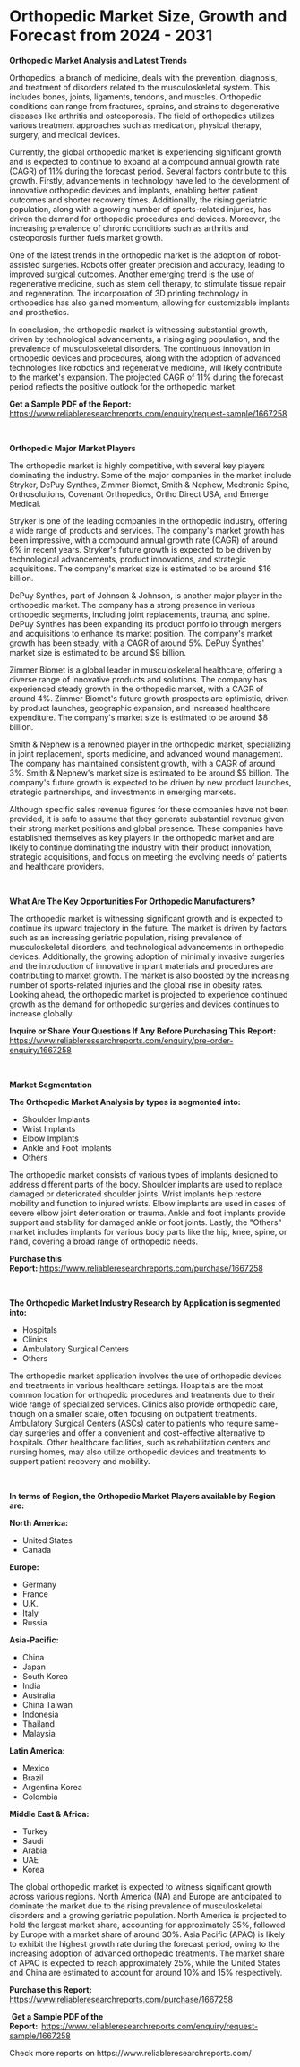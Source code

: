 <p><h1>Orthopedic Market Size, Growth and Forecast from 2024 - 2031</h1></p><p><strong>Orthopedic Market Analysis and Latest Trends</strong></p>
<p><p>Orthopedics, a branch of medicine, deals with the prevention, diagnosis, and treatment of disorders related to the musculoskeletal system. This includes bones, joints, ligaments, tendons, and muscles. Orthopedic conditions can range from fractures, sprains, and strains to degenerative diseases like arthritis and osteoporosis. The field of orthopedics utilizes various treatment approaches such as medication, physical therapy, surgery, and medical devices.</p><p>Currently, the global orthopedic market is experiencing significant growth and is expected to continue to expand at a compound annual growth rate (CAGR) of 11% during the forecast period. Several factors contribute to this growth. Firstly, advancements in technology have led to the development of innovative orthopedic devices and implants, enabling better patient outcomes and shorter recovery times. Additionally, the rising geriatric population, along with a growing number of sports-related injuries, has driven the demand for orthopedic procedures and devices. Moreover, the increasing prevalence of chronic conditions such as arthritis and osteoporosis further fuels market growth.</p><p>One of the latest trends in the orthopedic market is the adoption of robot-assisted surgeries. Robots offer greater precision and accuracy, leading to improved surgical outcomes. Another emerging trend is the use of regenerative medicine, such as stem cell therapy, to stimulate tissue repair and regeneration. The incorporation of 3D printing technology in orthopedics has also gained momentum, allowing for customizable implants and prosthetics.</p><p>In conclusion, the orthopedic market is witnessing substantial growth, driven by technological advancements, a rising aging population, and the prevalence of musculoskeletal disorders. The continuous innovation in orthopedic devices and procedures, along with the adoption of advanced technologies like robotics and regenerative medicine, will likely contribute to the market's expansion. The projected CAGR of 11% during the forecast period reflects the positive outlook for the orthopedic market.</p></p>
<p><strong>Get a Sample PDF of the Report:&nbsp;</strong> <a href="https://www.reliableresearchreports.com/enquiry/request-sample/1667258">https://www.reliableresearchreports.com/enquiry/request-sample/1667258</a></p>
<p>&nbsp;</p>
<p><strong>Orthopedic Major Market Players</strong></p>
<p><p>The orthopedic market is highly competitive, with several key players dominating the industry. Some of the major companies in the market include Stryker, DePuy Synthes, Zimmer Biomet, Smith & Nephew, Medtronic Spine, Orthosolutions, Covenant Orthopedics, Ortho Direct USA, and Emerge Medical.</p><p>Stryker is one of the leading companies in the orthopedic industry, offering a wide range of products and services. The company's market growth has been impressive, with a compound annual growth rate (CAGR) of around 6% in recent years. Stryker's future growth is expected to be driven by technological advancements, product innovations, and strategic acquisitions. The company's market size is estimated to be around $16 billion.</p><p>DePuy Synthes, part of Johnson & Johnson, is another major player in the orthopedic market. The company has a strong presence in various orthopedic segments, including joint replacements, trauma, and spine. DePuy Synthes has been expanding its product portfolio through mergers and acquisitions to enhance its market position. The company's market growth has been steady, with a CAGR of around 5%. DePuy Synthes' market size is estimated to be around $9 billion.</p><p>Zimmer Biomet is a global leader in musculoskeletal healthcare, offering a diverse range of innovative products and solutions. The company has experienced steady growth in the orthopedic market, with a CAGR of around 4%. Zimmer Biomet's future growth prospects are optimistic, driven by product launches, geographic expansion, and increased healthcare expenditure. The company's market size is estimated to be around $8 billion.</p><p>Smith & Nephew is a renowned player in the orthopedic market, specializing in joint replacement, sports medicine, and advanced wound management. The company has maintained consistent growth, with a CAGR of around 3%. Smith & Nephew's market size is estimated to be around $5 billion. The company's future growth is expected to be driven by new product launches, strategic partnerships, and investments in emerging markets.</p><p>Although specific sales revenue figures for these companies have not been provided, it is safe to assume that they generate substantial revenue given their strong market positions and global presence. These companies have established themselves as key players in the orthopedic market and are likely to continue dominating the industry with their product innovation, strategic acquisitions, and focus on meeting the evolving needs of patients and healthcare providers.</p></p>
<p>&nbsp;</p>
<p><strong>What Are The Key Opportunities For Orthopedic Manufacturers?</strong></p>
<p><p>The orthopedic market is witnessing significant growth and is expected to continue its upward trajectory in the future. The market is driven by factors such as an increasing geriatric population, rising prevalence of musculoskeletal disorders, and technological advancements in orthopedic devices. Additionally, the growing adoption of minimally invasive surgeries and the introduction of innovative implant materials and procedures are contributing to market growth. The market is also boosted by the increasing number of sports-related injuries and the global rise in obesity rates. Looking ahead, the orthopedic market is projected to experience continued growth as the demand for orthopedic surgeries and devices continues to increase globally.</p></p>
<p><strong>Inquire or Share Your Questions If Any Before Purchasing This Report:</strong> <a href="https://www.reliableresearchreports.com/enquiry/pre-order-enquiry/1667258">https://www.reliableresearchreports.com/enquiry/pre-order-enquiry/1667258</a></p>
<p>&nbsp;</p>
<p><strong>Market Segmentation</strong></p>
<p><strong>The Orthopedic Market Analysis by types is segmented into:</strong></p>
<p><ul><li>Shoulder Implants</li><li>Wrist Implants</li><li>Elbow Implants</li><li>Ankle and Foot Implants</li><li>Others</li></ul></p>
<p><p>The orthopedic market consists of various types of implants designed to address different parts of the body. Shoulder implants are used to replace damaged or deteriorated shoulder joints. Wrist implants help restore mobility and function to injured wrists. Elbow implants are used in cases of severe elbow joint deterioration or trauma. Ankle and foot implants provide support and stability for damaged ankle or foot joints. Lastly, the "Others" market includes implants for various body parts like the hip, knee, spine, or hand, covering a broad range of orthopedic needs.</p></p>
<p><strong>Purchase this Report:&nbsp;</strong><a href="https://www.reliableresearchreports.com/purchase/1667258">https://www.reliableresearchreports.com/purchase/1667258</a></p>
<p>&nbsp;</p>
<p><strong>The Orthopedic Market Industry Research by Application is segmented into:</strong></p>
<p><ul><li>Hospitals</li><li>Clinics</li><li>Ambulatory Surgical Centers</li><li>Others</li></ul></p>
<p><p>The orthopedic market application involves the use of orthopedic devices and treatments in various healthcare settings. Hospitals are the most common location for orthopedic procedures and treatments due to their wide range of specialized services. Clinics also provide orthopedic care, though on a smaller scale, often focusing on outpatient treatments. Ambulatory Surgical Centers (ASCs) cater to patients who require same-day surgeries and offer a convenient and cost-effective alternative to hospitals. Other healthcare facilities, such as rehabilitation centers and nursing homes, may also utilize orthopedic devices and treatments to support patient recovery and mobility.</p></p>
<p>&nbsp;</p>
<p><strong>In terms of Region, the Orthopedic Market Players available by Region are:</strong></p>
<p>
    <p> <strong> North America: </strong>
        <ul>
            <li>United States</li>
            <li>Canada</li>
        </ul>
        </p> 
    <p> <strong> Europe: </strong>
        <ul>
            <li>Germany</li>
            <li>France</li>
            <li>U.K.</li>
            <li>Italy</li>
            <li>Russia</li>
        </ul>
        </p> 
    <p> <strong> Asia-Pacific: </strong>
        <ul>
            <li>China</li>
            <li>Japan</li>
            <li>South Korea</li>
            <li>India</li>
            <li>Australia</li>
            <li>China Taiwan</li>
            <li>Indonesia</li>
            <li>Thailand</li>
            <li>Malaysia</li>
        </ul>
        </p> 
    <p> <strong> Latin America: </strong>
        <ul>
            <li>Mexico</li>
            <li>Brazil</li>
            <li>Argentina Korea</li>
            <li>Colombia</li>
        </ul>
        </p> 
    <p> <strong> Middle East & Africa: </strong>
        <ul>
            <li>Turkey</li>
            <li>Saudi</li>
            <li>Arabia</li>
            <li>UAE</li>
            <li>Korea</li>
        </ul>
    </p>
    </p>
<p><p>The global orthopedic market is expected to witness significant growth across various regions. North America (NA) and Europe are anticipated to dominate the market due to the rising prevalence of musculoskeletal disorders and a growing geriatric population. North America is projected to hold the largest market share, accounting for approximately 35%, followed by Europe with a market share of around 30%. Asia Pacific (APAC) is likely to exhibit the highest growth rate during the forecast period, owing to the increasing adoption of advanced orthopedic treatments. The market share of APAC is expected to reach approximately 25%, while the United States and China are estimated to account for around 10% and 15% respectively.</p></p>
<p><strong>Purchase this Report: </strong><a href="https://www.reliableresearchreports.com/purchase/1667258">https://www.reliableresearchreports.com/purchase/1667258</a></p>
<p>&nbsp;<strong>Get a Sample PDF of the Report:&nbsp;&nbsp;</strong><a href="https://www.reliableresearchreports.com/enquiry/request-sample/1667258">https://www.reliableresearchreports.com/enquiry/request-sample/1667258</a></p>
<p><strong></strong></p>
<p>Check more reports on https://www.reliableresearchreports.com/</p>